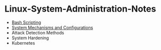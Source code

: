 <h1> Linux-System-Administration-Notes </h1>

* [Bash Scripting](https://github.com/MFIRoadMap/System-Administrator-Works/tree/main/Bash%20Scripting)
* [System Mechanisms and Configurations](https://github.com/MFIRoadMap/System-Administrator-Works/tree/main/System%20Mechanisms%20and%20Configurations)
* Attack Detection Methods
* System Hardening
* Kubernetes
